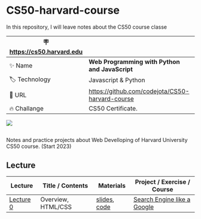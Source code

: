 # CS50-harvard-course
In this repository, I will leave notes about the CS50 course classe

| :placard: https://cs50.harvard.edu |     |
| -------------  | --- |
| :sparkles: Name        | **Web Programming with Python and JavaScript**
| :label: Technology | Javascript & Python
| :rocket: URL         | https://github.com/codejota/CS50-harvard-course
| :fire: Challange     | CS50 Certificate.
 
![](https://jotacode.dev/img-upload/logogithubharvard.png)

## 

Notes and practice projects about Web Develloping of Harvard University CS50 course. (Start 2023)

## Lecture

| Lecture                                                           | Title / Contents     | Materials                                                                | Project / Exercise / Course                                     |
| ----------------------------------------------------------------- | -------------------- | ------------------------------------------------------------------------ | ------------------------------------------------------- |
| [Lecture 0](https://www.youtube.com/embed/zFZrkCIc2Oc) | Overview, HTML/CSS | [slides](https://github.com/codejota/CS50-harvard-course/blob/main/Slides/Lecture0/lecture0.pdf), [code](https://github.com/codejota/CS50-harvard-course/tree/main/code/lecture0) | [Search Engine like a Google](https://github.com/codejota/web50/tree/main/web50/projects/2020/x/search)                                                      |
 
 
